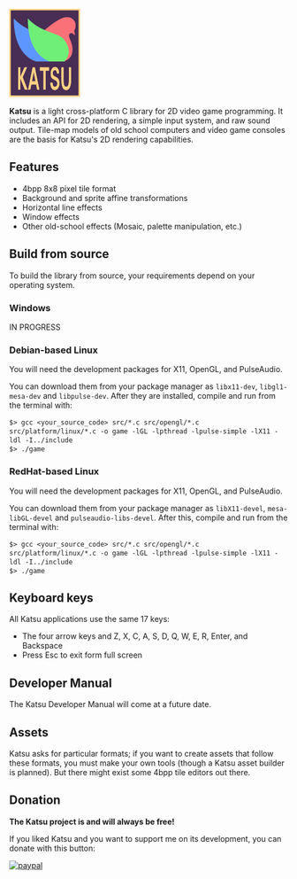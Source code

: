 ![](./res/images/katsu_logo.png)

**Katsu** is a light cross-platform C library for 2D video game programming. It 
includes an API for 2D rendering, a simple input system, and raw sound output. 
Tile-map models of old school computers and video game consoles are the basis 
for Katsu's 2D rendering capabilities.


## Features

+ 4bpp 8x8 pixel tile format
+ Background and sprite affine transformations
+ Horizontal line effects
+ Window effects
+ Other old-school effects (Mosaic, palette manipulation, etc.)


## Build from source

To build the library from source, your requirements depend on your operating system.

### Windows

IN PROGRESS

### Debian-based Linux

You will need the development packages for X11, OpenGL, and PulseAudio.

You can download them from your package manager as ```libx11-dev```, ```libgl1-mesa-dev``` 
and ```libpulse-dev```. After they are installed, compile and run from the terminal with:

```
$> gcc <your_source_code> src/*.c src/opengl/*.c src/platform/linux/*.c -o game -lGL -lpthread -lpulse-simple -lX11 -ldl -I../include
$> ./game
```

### RedHat-based Linux

You will need the development packages for X11, OpenGL, and PulseAudio.

You can download them from your package manager as ```libX11-devel```, ```mesa-libGL-devel``` 
and ```pulseaudio-libs-devel```. After this, compile and run from the terminal with:

```
$> gcc <your_source_code> src/*.c src/opengl/*.c src/platform/linux/*.c -o game -lGL -lpthread -lpulse-simple -lX11 -ldl -I../include
$> ./game
```

## Keyboard keys

All Katsu applications use the same 17 keys:

- The four arrow keys and Z, X, C, A, S, D, Q, W, E, R, Enter, and Backspace
- Press Esc to exit form full screen


## Developer Manual

The Katsu Developer Manual will come at a future date.

## Assets

Katsu asks for particular formats; if you want to create assets that follow these 
formats, you must make your own tools (though a Katsu asset builder is planned). 
But there might exist some 4bpp tile editors out there.

## Donation
**The Katsu project is and will always be free!**

If you liked Katsu and you want to support me on its development, you can donate with this button:

[![paypal](https://www.paypalobjects.com/en_US/i/btn/btn_donateCC_LG.gif)](https://www.paypal.com/donate?hosted_button_id=H9AEAYCDAYCB6)






